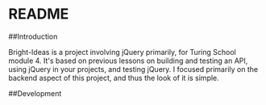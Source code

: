 # README

##Introduction

Bright-Ideas is a project involving jQuery primarily, for Turing School module 4. It's based on previous lessons on building and testing an API, using jQuery in your projects, and testing jQuery. I focused primarily on the backend aspect of this project, and thus the look of it is simple.

##Development
